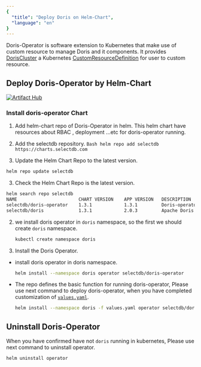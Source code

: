 ```yaml
---
{
  "title": "Deploy Doris on Helm-Chart",
  "language": "en"
}
---
```


<!-- 
Licensed to the Apache Software Foundation (ASF) under one
or more contributor license agreements.  See the NOTICE file
distributed with this work for additional information
regarding copyright ownership.  The ASF licenses this file
to you under the Apache License, Version 2.0 (the
"License"); you may not use this file except in compliance
with the License.  You may obtain a copy of the License at

  http://www.apache.org/licenses/LICENSE-2.0

Unless required by applicable law or agreed to in writing,
software distributed under the License is distributed on an
"AS IS" BASIS, WITHOUT WARRANTIES OR CONDITIONS OF ANY
KIND, either express or implied.  See the License for the
specific language governing permissions and limitations
under the License.
-->

Doris-Operator is software extension to Kubernetes that make use of custom resource to manage Doris and it components. It provides [DorisCluster](https://github.com/selectdb/doris-operator/blob/master/config/crd/bases/doris.selectdb.com_dorisclusters.yaml) a Kubernetes [CustomResourceDefinition](https://kubernetes.io/docs/reference/kubernetes-api/extend-resources/custom-resource-definition-v1/) for user to custom resource.
## Deploy Doris-Operator by Helm-Chart

[![Artifact Hub](https://img.shields.io/endpoint?url=https://artifacthub.io/badge/repository/doris)](https://artifacthub.io/packages/search?repo=doris)

### Install doris-operator Chart

1. Add helm-chart repo of Doris-Operator in helm. This helm chart have resources about RBAC , deployment ...etc for doris-operator running.
  1. Add the selectdb repository.
    ```Bash
    helm repo add selectdb https://charts.selectdb.com
    ```

  2. Update the Helm Chart Repo to the latest version.
   ```Bash
   helm repo update selectdb
   ```

  3. Check the Helm Chart Repo is the latest version.
   ```Bash
   helm search repo selectdb
   NAME                       CHART VERSION    APP VERSION   DESCRIPTION
   selectdb/doris-operator    1.3.1            1.3.1         Doris-operator for doris creat ...
   selectdb/doris             1.3.1            2.0.3         Apache Doris is an easy-to-use ...
   ```
2. we install doris operator in `doris` namespace, so the first we should create `doris` namespace.
   ```Bash
   kubectl create namespace doris
   ```
3. Install the Doris Operator.
- install doris operator in doris namespace.
   ```Bash
   helm install --namespace doris operator selectdb/doris-operator
   ```
- The repo defines the basic function for running doris-operator, Please use next command to deploy doris-operator, when you have completed customization of [`values.yaml`](./values.yaml).
   ```Bash
   helm install --namespace doris -f values.yaml operator selectdb/doris-operator 
   ```

## Uninstall Doris-Operator
When you have confirmed have not `doris` running in kubernetes, Please use next command to uninstall operator.
```Bash
helm uninstall operator
```